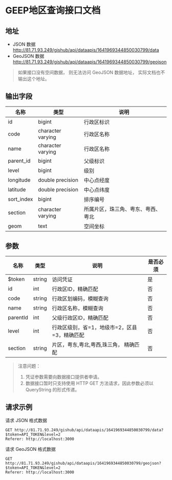 # **GEEP地区查询**接口文档

## 地址

- JSON 数据 <http://81.71.93.249/gishub/api/dataapis/1641969344850030799/data>
- GeoJSON 数据 <http://81.71.93.249/gishub/api/dataapis/1641969344850030799/geojson>

> 如果接口没有空间数据， 则无法访问 GeoJSON 数据地址， 实际文档也不输出这个地址。

## 输出字段

| 名称       | 类型              | 说明                               |
| ---------- | ----------------- | ---------------------------------- |
| id         | bigint            | 行政区标识                         |
| code       | character varying | 行政区名称                         |
| name       | character varying | 行政区名称                         |
| parent_id  | bigint            | 父级标识                           |
| level      | bigint            | 级别                               |
| longitude  | double precision  | 中心点经度                         |
| latitude   | double precision  | 中心点纬度                         |
| sort_index | bigint            | 排序编号                           |
| section    | character varying | 所属片区，珠三角、粤东、粤西、粤北 |
| geom       | text              | 空间坐标                           |

## 参数

| 名称     | 类型   | 说明                                         | 是否必须 |
| -------- | ------ | -------------------------------------------- | -------- |
| $token   | string | 访问凭证                                     | 是       |
| id       | int    | 行政区ID，精确匹配                           | 否       |
| code     | string | 行政区划编码，模糊查询                       | 否       |
| name     | string | 行政区名称，模糊查询                         | 否       |
| parentId | int    | 父级行政区ID，精确匹配                       | 否       |
| level    | int    | 行政区级别，省=1，地级市=2，区县=3，精确匹配 | 否       |
| section  | string | 片区，粤东,粤北,粤西,珠三角， 精确匹配       | 否       |

> 注意问题：
> 1. 凭证参数需要向数据接口提供者申请。
> 2. 数据接口暂时只支持使用 HTTP GET 方法请求，因此参数必须以 QueryString 的形式传递。

## 请求示例

请求 JSON 格式数据

```http
GET http://81.71.93.249/gishub/api/dataapis/1641969344850030799/data?$token=API_TOKEN&level=2
Referer: http://localhost:3000
```

请求 GeoJSON 格式数据

```http
GET http://81.71.93.249/gishub/api/dataapis/1641969344850030799/geojson?$token=API_TOKEN&level=2
Referer: http://localhost:3000
```
